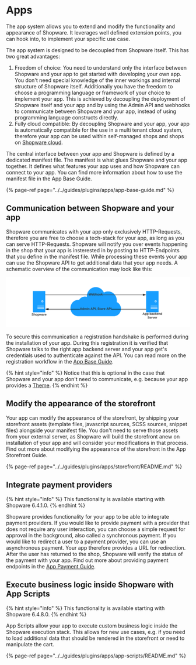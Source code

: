 # Apps

The app system allows you to extend and modify the functionality and appearance of Shopware. It leverages well defined extension points, you can hook into, to implement your specific use case.

The app system is designed to be decoupled from Shopware itself. This has two great advantages:

1. Freedom of choice: You need to understand only the interface between Shopware and your app to get started with developing your own app. You don't need special knowledge of the inner workings and internal structure of Shopware itself. Additionally you have the freedom to choose a programming language or framework of your choice to implement your app. This is achieved by decoupling the deployment of Shopware itself and your app and by using the Admin API and webhooks to communicate between Shopware and your app, instead of using programming language constructs directly.
2. Fully cloud compatible: By decoupling Shopware and your app, your app is automatically compatible for the use in a multi tenant cloud system, therefore your app can be used within self-managed shops and shops on [Shopware cloud](../../products/cloud.md).

The central interface between your app and Shopware is defined by a dedicated manifest file. The manifest is what glues Shopware and your app together. It defines what features your app uses and how Shopware can connect to your app. You can find more information about how to use the manifest file in the App Base Guide.

{% page-ref page="../../guides/plugins/apps/app-base-guide.md" %}

## Communication between Shopware and your app

Shopware communicates with your app only exclusively HTTP-Requests, therefore you are free to choose a tech-stack for your app, as long as you can serve HTTP-Requests. Shopware will notify you over events happening in the shop that your app is insterested in by posting to HTTP-Endpoints that you define in the manifest file. While processing these events your app can use the Shopware API to get additional data that your app needs. A schematic overview of the communication may look like this:

![Communication between Shopware and your app](../../.gitbook/assets/shop-app-communication.svg)

To secure this communication a registration handshake is performed during the installation of your app. During this registration it is verified that Shopware talks to the right app backend server and your app get's credentials used to authenticate against the API. You can read more on the registration workflow in the [App Base Guide](../../guides/plugins/apps/app-base-guide.md).

{% hint style="info" %}
Notice that this is optional in the case that Shopware and your app don't need to communicate, e.g. because your app provides a [Theme](apps-concept.md).
{% endhint %}

## Modify the appearance of the storefront

Your app can modify the appearance of the storefront, by shipping your storefront assets \(template files, javascript sources, SCSS sources, snippet files\) alongside your manifest file. You don't need to serve those assets from your external server, as Shopware will build the storefront anew on installation of your app and will consider your modifications in that process. Find out more about modifying the appearance of the storefront in the App Storefront Guide.

{% page-ref page="../../guides/plugins/apps/storefront/README.md" %}

## Integrate payment providers

{% hint style="info" %}
This functionality is available starting with Shopware 6.4.1.0.
{% endhint %}

Shopware provides functionality for your app to be able to integrate payment providers. If you would like to provide payment with a provider that does not require any user interaction, you can choose a simple request for approval in the background, also called a synchronous payment. If you would like to redirect a user to a payment provider, you can use an asynchronous payment. Your app therefore provides a URL for redirection. After the user has returned to the shop, Shopware will verify the status of the payment with your app. Find out more about providing payment endpoints in the [App Payment Guide](../../guides/plugins/apps/payment.md).

## Execute business logic inside Shopware with App Scripts

{% hint style="info" %}
This functionality is available starting with Shopware 6.4.8.0.
{% endhint %}

App Scripts allow your app to execute custom business logic inside the Shopware execution stack. This allows for new use cases, e.g. if you need to load additional data that should be rendered in the storefront or need to manipulate the cart.

{% page-ref page="../../guides/plugins/apps/app-scripts/README.md" %}
